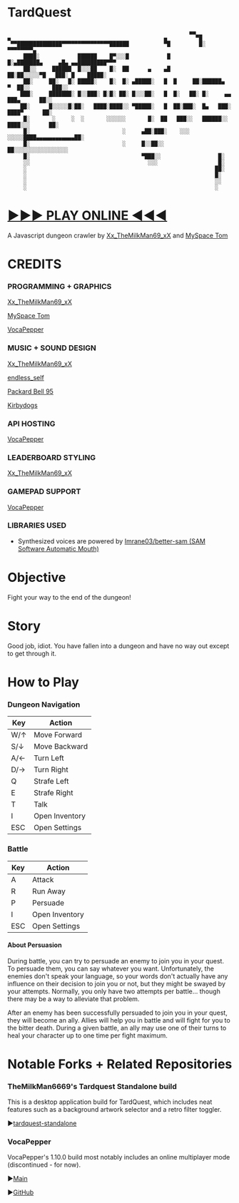 # TardQuest
```
                                                         ▄▄
▄                                                ▄         ▀█
 ▀▀██████████████▀▀▀▀▀▀▀▀▀▀▀▀▀▀▀██████           ▀█         █░                        ▀▀▀▀▀▀▀▀▄
     ████░            ██████    █▀░░░█            █         █░▄███████▄     ▄█▄ ▄▄█████████▀▀▀
     ██░░     ██████  █░░░██    █░  ██      ▄    ▄█        ██░██░░░░░▀█   ███░ █    █████░
     ██░     ██░   █░ █████░    █░  █░ ▄█████░   █  █     ██░██████▄  ▀  ██░░       ███░░
    ███░     ███████░ █░░███░ █░█░ ██░ █░░░██░   █  █░   ██░ █░     ▄▄    ███▄      ██░░
    ██░      █░░░░░█░██░   ████░████░░ ▀█████░   █  ██░███░  █▄   ███░   ████▀      ██░
     █░       ░     ░  ░       ░░░░░░       █░  ██   ███░░   ██████░░ ████░░░      ██░
     █░                             ░     ▄██░███░    ░░░     ░░░░░████▄▄▄▄▄▄▄▄▄▄▄▄██░
     █░                             ░     █░░██░░                 ██░░░░░░░░░░░░░░░░░
     █░                                   ▀███░░                  █░
     ░░                                     ░░░                   █░
     ░                                                           ██░
     ░                                                           █░
     ░                                                           ░░
     ░                                                           ░
```

# [►►► PLAY ONLINE ◄◄◄](https://milklounge.wang/tardquest)

A Javascript dungeon crawler by [Xx_TheMilkMan69_xX](https://forum.agoraroad.com/index.php?members/8701/) and [MySpace Tom](https://forum.agoraroad.com/index.php?members/3460/)

# CREDITS
### PROGRAMMING + GRAPHICS
[Xx_TheMilkMan69_xX](https://milklounge.wang/)

[MySpace Tom](https://forum.agoraroad.com/index.php?members/3460/)

[VocaPepper](https://vocapepper.com/)

### MUSIC + SOUND DESIGN
[Xx_TheMilkMan69_xX](https://milklounge.wang/)

[endless_self](https://forum.agoraroad.com/index.php?members/endless_self.6570/)

[Packard Bell 95](https://packardbell95.com/)

[Kirbydogs](https://kirbydogs.neocities.org/)

### API HOSTING
[VocaPepper](https://vocapepper.com/)

### LEADERBOARD STYLING
[Xx_TheMilkMan69_xX](https://milklounge.wang/)

### GAMEPAD SUPPORT
[VocaPepper](https://vocapepper.com/)

### LIBRARIES USED
- Synthesized voices are powered by [Imrane03/better-sam (SAM Software Automatic Mouth)](https://github.com/Imrane03/better-sam)

# Objective
Fight your way to the end of the dungeon!

# Story
Good job, idiot. You have fallen into a dungeon and have no way out except to get through it.

# How to Play
### Dungeon Navigation
| Key | Action |
| --- | ------ |
| W/↑ | Move Forward |
| S/↓ | Move Backward |
| A/← | Turn Left |
| D/→ | Turn Right |
| Q   | Strafe Left |
| E   | Strafe Right |
| T   | Talk |
| I   | Open Inventory |
| ESC | Open Settings |

### Battle
| Key | Action |
| --- | ------ |
| A | Attack |
| R | Run Away |
| P | Persuade |
| I | Open Inventory |
| ESC | Open Settings |

#### About Persuasion
During battle, you can try to persuade an enemy to join you in your quest. To persuade them, you can say whatever you want. Unfortunately, the enemies don't speak your language, so your words don't actually have any influence on their decision to join you or not, but they might be swayed by your attempts. Normally, you only have two attempts per battle... though there may be a way to alleviate that problem.

After an enemy has been successfully persuaded to join you in your quest, they will become an ally. Allies will help you in battle and will fight for you to the bitter death. During a given battle, an ally may use one of their turns to heal your character up to one time per fight maximum.

# Notable Forks + Related Repositories
### TheMilkMan6669's Tardquest Standalone build
This is a desktop application build for TardQuest, which includes neat features such as a background artwork selector and a retro filter toggler.

▶[tardquest-standalone](https://github.com/TheMilkMan6669/tardquest-standalone)

### VocaPepper
VocaPepper's 1.10.0 build most notably includes an online multiplayer mode (discontinued - for now).

▶[Main](https://vocapepper.com/tardquest/src/multiplayer.html)

▶[GitHub](https://github.com/VocaPepper/tardquest-online-legacy)
